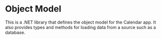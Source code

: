 # Object Model

This is a .NET library that defines the object model for the Calendar app.
It also provides types and methods for loading data from a source such as a database.